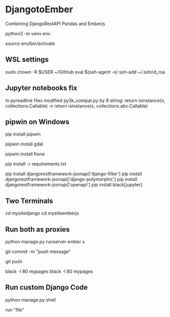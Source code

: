 # DjangotoEmber

 Combining DjangoRestAPI Pandas and Emberjs

python3 -m venv env

source env/bin/activate

## WSL settings

sudo chown -R $USER ~/GitHub
eval $(ssh-agent -s)
ssh-add ~/.ssh/id_rsa

## Jupyter notebooks fix

In pyreadline files
modified py3k_compat.py by 8 string:
return isinstance(x, collections.Callable) -> return isinstance(x, collections.abc.Callable)

## pipwin on Windows

pip install pipwin

pipwin install gdal

pipwin install fiona

pip install -r requirements.txt

pip install djangorestframework-jsonapi['django-filter']
pip install djangorestframework-jsonapi['django-polymorphic']
pip install djangorestframework-jsonapi['openapi']
pip install black[jupyter]

## Two Terminals

cd mysitedjango
cd mysiteemberjs

## Run both as proxies

python manage.py runserver
ember s

git commit -m "push message"

git push

black -l 80 mypages
black -l 80 mypages

## Run custom Django Code

python manage.py shell

run "file"
